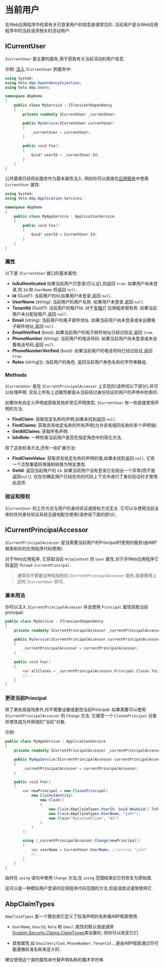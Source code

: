 # 当前用户

在Web应用程序中检索有关已登录用户的信息是很常见的. 当前用户是与Web应用程序中的当前请求相关的活动用户.

## ICurrentUser

`ICurrentUser` 是主要的服务,用于获取有关当前活动的用户信息.

示例: [注入](Dependency-Injection.md) `ICurrentUser` 到服务中:

````csharp
using System;
using Volo.Abp.DependencyInjection;
using Volo.Abp.Users;

namespace AbpDemo
{
    public class MyService : ITransientDependency
    {
        private readonly ICurrentUser _currentUser;

        public MyService(ICurrentUser currentUser)
        {
            _currentUser = currentUser;
        }
        
        public void Foo()
        {
            Guid? userId = _currentUser.Id;
        }
    }
}
````

公共基类已经将此服务作为基本属性注入. 例如你可以直接在[应用服务](Application-Services.md)中使用 `CurrentUser` 属性:

````csharp
using System;
using Volo.Abp.Application.Services;

namespace AbpDemo
{
    public class MyAppService : ApplicationService
    {
        public void Foo()
        {
            Guid? userId = CurrentUser.Id;
        }
    }
}
````

### 属性

以下是 `ICurrentUser` 接口的基本属性:

* **IsAuthenticated** 如果当前用户已登录(已认证),则返回 `true`. 如果用户尚未登录,则 `Id` 和 `UserName` 将返回 `null`.
* **Id** (Guid?): 当前用户的Id,如果用户未登录,返回 `null`.
* **UserName** (string): 当前用户的用户名称. 如果用户未登录,返回 `null`.
* **TenantId** (Guid?): 当前用户的租户Id. 对于[多租户](Multi-Tenancy.md) 应用程序很有用. 如果当前用户未分配给租户,返回 `null`.
* **Email** (string): 当前用户的电子邮件地址. 如果当前用户尚未登录或未设置电子邮件地址,返回 `null`.
* **EmailVerified** (bool): 如果当前用户的电子邮件地址已经过验证,返回 `true`.
* **PhoneNumber** (string): 当前用户的电话号码. 如果当前用户尚未登录或未设置电话号码,返回 `null`.
* **PhoneNumberVerified** (bool): 如果当前用户的电话号码已经过验证,返回 `true`.
* **Roles** (string[]): 当前用户的角色. 返回当前用户角色名称的字符串数组.

### Methods

`ICurrentUser` 是在 `ICurrentPrincipalAccessor` 上实现的(请参阅以下部分),并可以处理声明. 实际上所有上述属性都是从当前经过身份验证的用户的声明中检索的.

如果你有自定义声明或获取其他非常见声明类型, `ICurrentUser` 有一些直接使用声明的方法.

* **FindClaim**: 获取给定名称的声明,如果未找到返回 `null`.
* **FindClaims**: 获取具有给定名称的所有声明(允许具有相同名称的多个声明值).
* **GetAllClaims**: 获取所有声明.
* **IsInRole**: 一种检查当前用户是否在指定角色中的简化方法.

除了这些标准方法,还有一些扩展方法:

* **FindClaimValue**: 获取具有给定名称的声明的值,如果未找到返回 `null`. 它有一个泛型重载将值强制转换为特定类型.
* **GetId**: 返回当前用户的 `Id`. 如果当前用户没有登录它会抛出一个异常(而不是返回`null`). 仅在你确定用户已经在你的代码上下文中进行了身份验证时才使用此选项.

### 验证和授权

`ICurrentUser` 的工作方式与用户的身份验证或授权方式无关. 它可以与使用当前主体的任何身份验证系统无缝地配合使用(请参阅下面的部分).

## ICurrentPrincipalAccessor

`ICurrentPrincipalAccessor` 是当需要当前用户的Principal时使用的服务(由ABP框架和你的应用程序代码使用).

对于Web应用程序, 它获取当前 `HttpContext` 的 `User` 属性,对于非Web应用程序它将返回 `Thread.CurrentPrincipal`.

> 通常你不需要这种低级别的 `ICurrentPrincipalAccessor` 服务,直接使用上述的 `ICurrentUser` 即可.

### 基本用法

你可以注入 `ICurrentPrincipalAccessor` 并且使用 `Principal` 属性获取当前principal:

````csharp
public class MyService : ITransientDependency
{
    private readonly ICurrentPrincipalAccessor _currentPrincipalAccessor;

    public MyService(ICurrentPrincipalAccessor currentPrincipalAccessor)
    {
        _currentPrincipalAccessor = currentPrincipalAccessor;
    }
    
    public void Foo()
    {
        var allClaims = _currentPrincipalAccessor.Principal.Claims.ToList();
        //...
    }
}
````

### 更改当前Principal

除了某些高级场景外,你不需要设置或更改当前Principal. 如果需要可以使用 `ICurrentPrincipalAccessor` 的 `Change` 方法. 它接受一个 `ClaimsPrincipal` 对象并使其成为作用域的"当前"对象.

示例:

````csharp
public class MyAppService : ApplicationService
{
    private readonly ICurrentPrincipalAccessor _currentPrincipalAccessor;

    public MyAppService(ICurrentPrincipalAccessor currentPrincipalAccessor)
    {
        _currentPrincipalAccessor = currentPrincipalAccessor;
    }

    public void Foo()
    {
        var newPrincipal = new ClaimsPrincipal(
            new ClaimsIdentity(
                new Claim[]
                {
                    new Claim(AbpClaimTypes.UserId, Guid.NewGuid().ToString()),
                    new Claim(AbpClaimTypes.UserName, "john"),
                    new Claim("MyCustomCliam", "42")
                }
            )
        );

        using (_currentPrincipalAccessor.Change(newPrincipal))
        {
            var userName = CurrentUser.UserName; //returns "john"
            //...
        }
    }
}
````

始终在 `using` 语句中使用 `Change` 方法,在 `using` 范围结束后它将恢复为原始值.

这可以是一种模拟用户登录的应用程序代码范围的方法,但是请尝试谨慎使用它.

## AbpClaimTypes

`AbpClaimTypes` 是一个静态类它定义了标准声明的名称被ABP框架使用.

* `UserName`, `UserId`, `Role` 和 `Email` 属性的默认值是通常[System.Security.Claims.ClaimTypes](https://docs.microsoft.com/en-us/dotnet/api/system.security.claims.claimtypes)类设置的, 但你可以改变它们.

* 其他属性,如 `EmailVerified`, `PhoneNumber`, `TenantId` ...是由ABP框架通过尽可能遵循标准名称来定义的.

建议使用这个类的属性来代替声明名称的魔术字符串.
